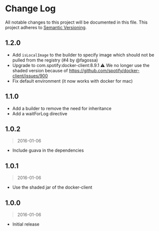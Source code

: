 # Change Log
All notable changes to this project will be documented in this file.
This project adheres to [Semantic Versioning](http://semver.org/).

## 1.2.0

- Add `isLocalImage` to the builder to specify image which should not be pulled from the registry (#4 by @fagossa)
- Upgrade to com.spotify:docker-client:8.9.1 
⚠️ We no longer use the shaded version because of https://github.com/spotify/docker-client/issues/900
- Fix default environment (it now works with docker for mac)

## 1.1.0

- Add a builder to remove the need for inheritance
- Add a waitForLog directive

## 1.0.2
> 2016-01-06

- Include guava in the dependencies

## 1.0.1
> 2016-01-06

- Use the shaded jar of the docker-client

## 1.0.0
> 2016-01-06

- Initial release

